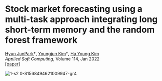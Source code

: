 # Stock market forecasting using a multi-task approach integrating long short-term memory and the random forest framework
[Hyun JunPark](https://github.com/parkhyunjun77)†, [Youngjun Kim](https://github.com/YJ-20)†, [Ha Young Kim](https://sites.google.com/view/mlcf/home)  
*Applied Soft Computing*, Volume 114, Jan 2022 <br>
[[paper](https://doi.org/10.1016/j.asoc.2021.108106)]


![1-s2 0-S1568494621009947-gr4](https://user-images.githubusercontent.com/68987494/149459170-ff01bbc3-fd97-42c1-bd7b-c661e7b127a8.jpg)
